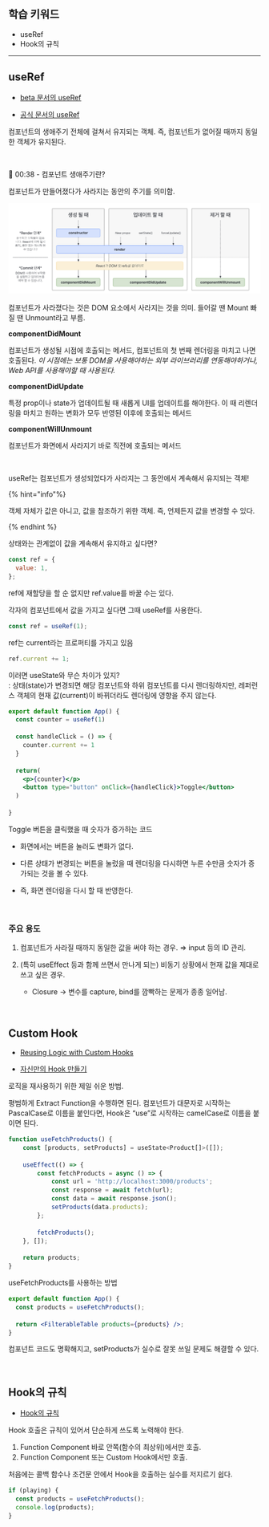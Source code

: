## 학습 키워드

- useRef
- Hook의 규칙

---

## useRef

- [beta 문서의 useRef](https://beta.reactjs.org/reference/react/useRef)

- [공식 문서의 useRef](https://ko.reactjs.org/docs/hooks-reference.html#useref)

컴포넌트의 생애주기 전체에 걸쳐서 유지되는 객체. 즉, 컴포넌트가 없어질 때까지 동일한 객체가 유지된다.

<br />

🦖 00:38 - 컴포넌트 생애주기란?

컴포넌트가 만들어졌다가 사라지는 동안의 주기를 의미함.

![](./images/2023-03-29-16-20-49.png)

컴포넌트가 사라졌다는 것은 DOM 요소에서 사라지는 것을 의미. 들어갈 땐 Mount 빠질 땐 Unmount라고 부름.

**componentDidMount**

컴포넌트가 생성될 시점에 호출되는 메서드, 컴포넌트의 첫 번째 렌더링을 마치고 나면 호출된다. _이 시점에는 보통 DOM을 사용해야하는 외부 라이브러리를 연동해야하거나, Web API를 사용해야할 때 사용된다._

**componentDidUpdate**

특정 prop이나 state가 업데이트될 때 새롭게 UI를 업데이트를 해야한다. 이 때 리렌더링을 마치고 원하는 변화가 모두 반영된 이후에 호출되는 메서드

**componentWillUnmount**

컴포넌트가 화면에서 사라지기 바로 직전에 호출되는 메서드

<br />

useRef는 컴포넌트가 생성되었다가 사라지는 그 동안에서 계속해서 유지되는 객체!

{% hint="info"%}

객체 자체가 값은 아니고, 값을 참조하기 위한 객체. 즉, 언제든지 값을 변경할 수 있다.

{% endhint %}

상태와는 관계없이 값을 계속해서 유지하고 싶다면?

```jsx
const ref = {
  value: 1,
};
```

ref에 재할당을 할 순 없지만 ref.value를 바꿀 수는 있다.

각자의 컴포넌트에서 값을 가지고 싶다면 그때 useRef를 사용한다.

```jsx
const ref = useRef(1);
```

ref는 current라는 프로퍼티를 가지고 있음

```jsx
ref.current += 1;
```

이러면 useState와 무슨 차이가 있지?  
: 상태(state)가 변경되면 해당 컴포넌트와 하위 컴포넌트를 다시 렌더링하지만, 레퍼런스 객체의 현재 값(current)이 바뀌더라도 렌더링에 영향을 주지 않는다.

```jsx
export default function App() {
  const counter = useRef(1)

  const handleClick = () => {
    counter.current += 1
  }

  return(
    <p>{counter}</p>
    <button type="button" onClick={handleClick}>Toggle</button>
  )

}
```

Toggle 버튼을 클릭했을 때 숫자가 증가하는 코드

- 화면에서는 버튼을 눌러도 변화가 없다.

- 다른 상태가 변경되는 버튼을 눌렀을 때 렌더링을 다시하면 누른 수만큼 숫자가 증가되는 것을 볼 수 있다.

- 즉, 화면 렌더링을 다시 할 때 반영한다.

<br />

### 주요 용도

1. 컴포넌트가 사라질 때까지 동일한 값을 써야 하는 경우. ⇒ input 등의 ID 관리.

2. (특히 useEffect 등과 함께 쓰면서 만나게 되는) 비동기 상황에서 현재 값을 제대로 쓰고 싶은 경우.

   - Closure → 변수를 capture, bind를 깜빡하는 문제가 종종 일어남.

<br />

## Custom Hook

- [Reusing Logic with Custom Hooks](https://beta.reactjs.org/learn/reusing-logic-with-custom-hooks)

- [자신만의 Hook 만들기](https://ko.reactjs.org/docs/hooks-custom.html)

로직을 재사용하기 위한 제일 쉬운 방법.

평범하게 Extract Function을 수행하면 된다. 컴포넌트가 대문자로 시작하는 PascalCase로 이름을 붙인다면, Hook은 “use”로 시작하는 camelCase로 이름을 붙이면 된다.

```jsx
function useFetchProducts() {
	const [products, setProducts] = useState<Product[]>([]);

	useEffect(() => {
		const fetchProducts = async () => {
			const url = 'http://localhost:3000/products';
			const response = await fetch(url);
			const data = await response.json();
			setProducts(data.products);
		};

		fetchProducts();
	}, []);

	return products;
}
```

useFetchProducts를 사용하는 방법

```jsx
export default function App() {
  const products = useFetchProducts();

  return <FilterableTable products={products} />;
}
```

컴포넌트 코드도 명확해지고, setProducts가 실수로 잘못 쓰일 문제도 해결할 수 있다.

<br />

## Hook의 규칙

- [Hook의 규칙](https://ko.reactjs.org/docs/hooks-rules.html)

Hook 호출은 규칙이 있어서 단순하게 쓰도록 노력해야 한다.

1. Function Component 바로 안쪽(함수의 최상위)에서만 호출.
2. Function Component 또는 Custom Hook에서만 호출.

처음에는 콜백 함수나 조건문 안에서 Hook을 호출하는 실수를 저지르기 쉽다.

```jsx
if (playing) {
  const products = useFetchProducts();
  console.log(products);
}
```

